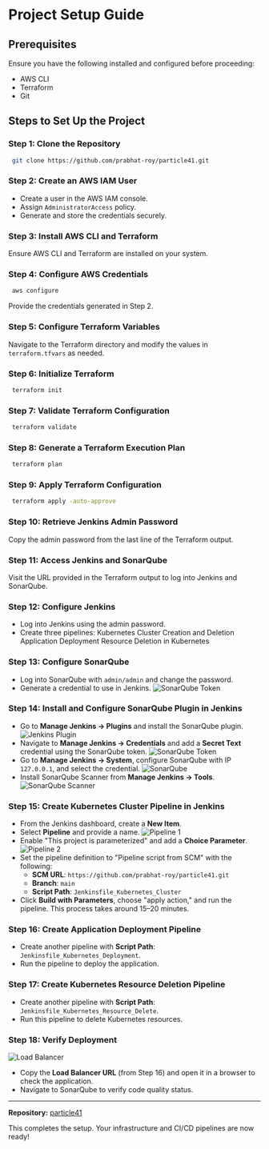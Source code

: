 # Project Setup Guide

## Prerequisites
Ensure you have the following installed and configured before proceeding:
- AWS CLI
- Terraform
- Git

## Steps to Set Up the Project

### Step 1: Clone the Repository
```sh
 git clone https://github.com/prabhat-roy/particle41.git
```

### Step 2: Create an AWS IAM User
- Create a user in the AWS IAM console.
- Assign `AdministratorAccess` policy.
- Generate and store the credentials securely.

### Step 3: Install AWS CLI and Terraform
Ensure AWS CLI and Terraform are installed on your system.

### Step 4: Configure AWS Credentials
```sh
 aws configure
```
Provide the credentials generated in Step 2.

### Step 5: Configure Terraform Variables
Navigate to the Terraform directory and modify the values in `terraform.tfvars` as needed.

### Step 6: Initialize Terraform
```sh
 terraform init
```

### Step 7: Validate Terraform Configuration
```sh
 terraform validate
```

### Step 8: Generate a Terraform Execution Plan
```sh
 terraform plan
```

### Step 9: Apply Terraform Configuration
```sh
 terraform apply -auto-approve
```

### Step 10: Retrieve Jenkins Admin Password
Copy the admin password from the last line of the Terraform output.

### Step 11: Access Jenkins and SonarQube
Visit the URL provided in the Terraform output to log into Jenkins and SonarQube.

### Step 12: Configure Jenkins
- Log into Jenkins using the admin password.
- Create three pipelines:
   Kubernetes Cluster Creation and Deletion
   Application Deployment
   Resource Deletion in Kubernetes

### Step 13: Configure SonarQube
- Log into SonarQube with `admin/admin` and change the password.
- Generate a credential to use in Jenkins.
![SonarQube Token](images/sonarqube_credentials.png)
### Step 14: Install and Configure SonarQube Plugin in Jenkins
- Go to **Manage Jenkins → Plugins** and install the SonarQube plugin.
![Jenkins Plugin](images/jenkins_plugin.png)
- Navigate to **Manage Jenkins → Credentials** and add a **Secret Text** credential using the SonarQube token.
![SonarQube Token](images/sonarqube_token.png)
- Go to **Manage Jenkins → System**, configure SonarQube with IP `127.0.0.1`, and select the credential.
![SonarQube](images/sonarqube.png)
- Install SonarQube Scanner from **Manage Jenkins → Tools**.
![SonarQube Scanner](images/sonarqube_scanner.png)

### Step 15: Create Kubernetes Cluster Pipeline in Jenkins
- From the Jenkins dashboard, create a **New Item**.
- Select **Pipeline** and provide a name.
![Pipeline 1](images/pipeline1.png)
- Enable "This project is parameterized" and add a **Choice Parameter**.
![Pipeline 2](images/pipeline2.png)
- Set the pipeline definition to "Pipeline script from SCM" with the following:
  - **SCM URL**: `https://github.com/prabhat-roy/particle41.git`
  - **Branch**: `main`
  - **Script Path**: `Jenkinsfile_Kubernetes_Cluster`
- Click **Build with Parameters**, choose "apply action," and run the pipeline. This process takes around 15–20 minutes.

### Step 16: Create Application Deployment Pipeline
- Create another pipeline with **Script Path**: `Jenkinsfile_Kubernetes_Deployment`.
- Run the pipeline to deploy the application.

### Step 17: Create Kubernetes Resource Deletion Pipeline
- Create another pipeline with **Script Path**: `Jenkinsfile_Kubernetes_Resource_Delete`.
- Run this pipeline to delete Kubernetes resources.

### Step 18: Verify Deployment
![Load Balancer](images/load_balancer.png)
- Copy the **Load Balancer URL** (from Step 16) and open it in a browser to check the application.
- Navigate to SonarQube to verify code quality status.

---
**Repository:** [particle41](https://github.com/prabhat-roy/particle41.git)

This completes the setup. Your infrastructure and CI/CD pipelines are now ready!
